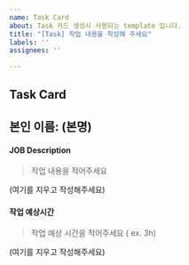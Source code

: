 ```yaml
---
name: Task Card
about: Task 카드 생성시 사용되는 template 입니다.
title: "[Task] 작업 내용을 작성해 주세요"
labels: ''
assignees: ''

---
```


## Task Card

## 본인 이름: (본명)

#### JOB Description
> 작업 내용을 적어주세요 

(여기를 지우고 작성해주세요) 

#### 작업 예상시간
> 작업 예상 시간을 적어주세요 ( ex. 3h)

(여기를 지우고 작성해주세요)

